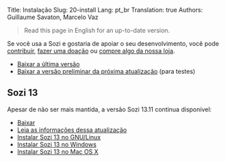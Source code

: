 Title: Instalação
Slug: 20-install
Lang: pt_br
Translation: true
Authors: Guillaume Savaton, Marcelo Vaz

> Read this page in English for an up-to-date version.

Se você usa a Sozi e gostaria de apoiar o seu desenvolvimento,
você pode [contribuir](|filename|contribute.md), [fazer uma doação](|filename|donate.md)
ou [compre algo da nossa loja](https://www.spreadshirt.fr/user/Guillaume+Savaton).

* [Baixar a última versão](https://github.com/senshu/Sozi/releases/latest)
* [Baixar a versão preliminar da próxima atualização](https://drive.google.com/open?id=0ByRUreHgekjMWG9teGM2dE8wck0) (para testes)

Sozi 13
-------

Apesar de não ser mais mantida, a versão Sozi 13.11 continua disponível:

* [Baixar](https://github.com/senshu/Sozi/releases/download/13.11/sozi-release-13.11-30213629.zip)
* [Leia as informações dessa atualização](|filename|/Releases/release-13.11.md)
* [Instalar Sozi 13 no GNU/Linux](|filename|sozi-13-install-linux.md)
* [Instalar Sozi 13 no Windows](|filename|sozi-13-install-windows.md)
* [Instalar Sozi 13 no Mac OS X](|filename|sozi-13-install-osx.md)
